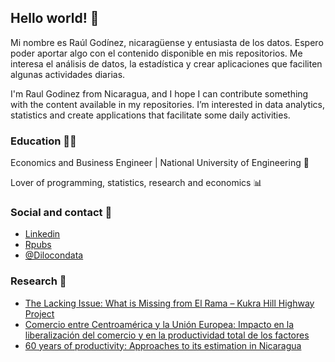 
## Hello world! 👋

Mi nombre es Raúl Godínez, nicaragüense y entusiasta de los datos. Espero poder aportar algo con el contenido disponible en mis repositorios. Me interesa el análisis de datos, la estadística y crear aplicaciones que faciliten algunas actividades diarias.

I'm Raul Godinez from Nicaragua, and I hope I can contribute something with the content available in my repositories. I’m interested in data analytics, statistics and create applications that facilitate some daily activities.

### Education 👨‍🎓

Economics and Business Engineer | National University of Engineering 🔰

Lover of programming, statistics, research and economics 📊

### Social and contact 📨 

- [Linkedin](https://www.linkedin.com/in/raul-godinez-87b984102/)
- [Rpubs](https://rpubs.com/Raul_GB)
- [@Dilocondata](https://instagram.com/dilocondata?utm_medium=copy_link)

### Research 📄
- [The Lacking Issue: What is Missing from El Rama – Kukra Hill Highway Project](https://mpra.ub.uni-muenchen.de/110284/1/MPRA_paper_110284.pdf)
- [Comercio entre Centroamérica y la Unión Europea: Impacto en la liberalización del comercio y en la productividad total de los factores](https://www.oie.sieca.int/documentos/ver/20211025133241818_Call%20for%20papers_Tercera%20Edici%C3%B3n%202020.pdf)
- [60 years of productivity: Approaches to its estimation in Nicaragua](https://mpra.ub.uni-muenchen.de/104943/1/MPRA_paper_104934.pdf)


<!---
REGBNI/REGBNI is a ✨ special ✨ repository because its `README.md` (this file) appears on your GitHub profile.
You can click the Preview link to take a look at your changes.
--->
